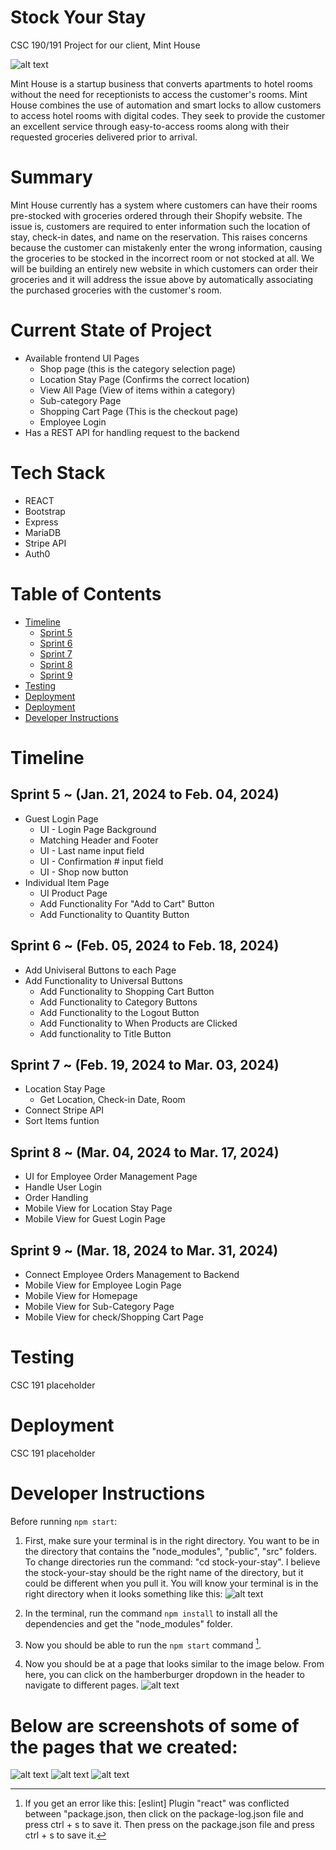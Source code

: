 # Stock Your Stay
CSC 190/191 Project for our client, Mint House

![alt text](/src/components/assets/mhlogo.png "Mint House")

Mint House is a startup business that converts apartments to hotel rooms without the need for receptionists to access the customer's rooms. Mint House combines the use of automation and smart locks to allow customers to access hotel rooms with digital codes. They seek to provide the customer an excellent service through easy-to-access rooms along with their requested groceries delivered prior to arrival.

# Summary
Mint House currently has a system where customers can have their rooms pre-stocked with groceries ordered through their Shopify website. The issue is, customers are required to enter information such the location of stay, check-in dates, and name on the reservation. This raises concerns because the customer can mistakenly enter the wrong information, causing the groceries to be stocked in the incorrect room or not stocked at all. We will be building an entirely new website in which customers can order their groceries and it will address the issue above by automatically associating the purchased groceries with the customer's room.

# Current State of Project
* Available frontend UI Pages
  * Shop page (this is the category selection page)
  * Location Stay Page (Confirms the correct location)
  * View All Page (View of items within a category)
  * Sub-category Page
  * Shopping Cart Page (This is the checkout page)
  * Employee Login
* Has a REST API for handling request to the backend

# Tech Stack
* REACT
* Bootstrap
* Express
* MariaDB
* Stripe API
* Auth0

# Table of Contents
* [Timeline](#Timeline)
	* [Sprint 5](#Sprint-5)
	* [Sprint 6](#Sprint-6)
	* [Sprint 7](#Sprint-7)
	* [Sprint 8](#Sprint-8)
	* [Sprint 9](#Sprint-9)
* [Testing](#Testing)
* [Deployment](#Deployment)
* [Deployment](#Deployment)
* [Developer Instructions](#Developer-Instructions)

# Timeline
## Sprint 5 ~ (Jan. 21, 2024 to Feb. 04, 2024)
* Guest Login Page
  * UI - Login Page Background
  * Matching Header and Footer
  * UI - Last name input field
  * UI - Confirmation # input field
  * UI - Shop now button
* Individual Item Page
  * UI Product Page
  * Add Functionality For "Add to Cart" Button
  * Add Functionality to Quantity Button

## Sprint 6 ~ (Feb. 05, 2024 to Feb. 18, 2024)
* Add Univiseral Buttons to each Page
* Add Functionality to Universal Buttons
  * Add Functionality to Shopping Cart Button
  * Add Functionality to Category Buttons
  * Add Functionality to the Logout Button
  * Add Functionality to When Products are Clicked
  * Add functionality to Title Button

## Sprint 7 ~ (Feb. 19, 2024 to Mar. 03, 2024)
* Location Stay Page
  * Get Location, Check-in Date, Room
* Connect Stripe API
* Sort Items funtion

## Sprint 8 ~ (Mar. 04, 2024 to Mar. 17, 2024)
* UI for Employee Order Management Page
* Handle User Login
* Order Handling
* Mobile View for Location Stay Page
* Mobile View for Guest Login Page

## Sprint 9 ~ (Mar. 18, 2024 to Mar. 31, 2024)
* Connect Employee Orders Management to Backend
* Mobile View for Employee Login Page
* Mobile View for Homepage
* Mobile View for Sub-Category Page
* Mobile View for check/Shopping Cart Page

# Testing
CSC 191 placeholder

# Deployment
CSC 191 placeholder

# Developer Instructions
Before running ```npm start```:

1. First, make sure your terminal is in the right directory. You want to be in the directory
that contains the "node_modules", "public", "src" folders.
To change directories run the command: "cd stock-your-stay". I believe the stock-your-stay
should be the right name of the directory, but it could be different when you pull it. You will know your terminal is in the right directory when it looks something like this:
![alt text](/src/components/assets/terminal.JPG)

  
2. In the terminal, run the command ```npm install``` to install all the dependencies and get the "node_modules" folder.

3. Now you should be able to run the ```npm start``` command [^1].

4. Now you should be at a page that looks similar to the image below. From here, you can click on the hamberburger dropdown in the header to navigate to different pages.
![alt text](/src/components/assets/First-Main-Page.JPG)

<!-- This doesn't render correctly on Google Colab but when pushed to GitHub it will render correctly as a footnote -->
[^1]: If you get an error like this: [eslint] Plugin "react" was conflicted between "package.json,
then click on the package-log.json file and press ctrl + s to save it.
Then press on the package.json file and press ctrl + s to save it.

 
# Below are screenshots of some of the pages that we created:
![alt text](/src/components/assets/Category-Selection-Page.JPG)
![alt text](/src/components/assets/ViewAllPage.JPG)
![alt text](/src/components/assets/Shopping-Cart-Page.JPG)

